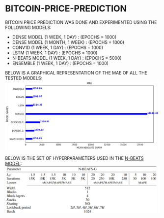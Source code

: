 # BITCOIN-PRICE-PREDICTION
 BITCOIN PRICE PREDICTION WAS DONE AND EXPERIMENTED USING THE FOLLOWING MODELS:
 * DENSE MODEL (1 WEEK, 1 DAY) : (EPOCHS = 1000)
 * DENSE MODEL (1 MONTH, 1 WEEK) : (EPOCHS = 1000)
 * CONV1D (1 WEEK, 1 DAY) : (EPOCHS = 1000)
 * LSTM (1 WEEK, 1 DAY) : (EPOCHS = 1000)
 * N-BEATS MODEL (1 WEEK, 1 DAY) : (EPOCHS = 5000)
 * ENSEMBLE (1 WEEK, 1 DAY) : (EPOCHS = 1000)
 
 BELOW IS A GRAPHICAL REPRESENTATION OF THE MAE OF ALL THE TESTED MODELS:
 ![alt text](https://github.com/HVBLEGENDZZ9/BITCOIN-PRICE-PREDICTION/blob/main/download.png)

BELOW IS THE SET OF HYPERPARAMETERS USED IN THE [N-BEATS MODEL](https://arxiv.org/pdf/1905.10437.pdf):
 ![alt text](https://github.com/HVBLEGENDZZ9/BITCOIN-PRICE-PREDICTION/blob/main/hyperparameters_img.png)
